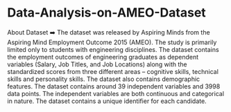 # Data-Analysis-on-AMEO-Dataset

About Dataset ➡️ The dataset was released by Aspiring Minds from the Aspiring Mind Employment Outcome 2015 (AMEO). The study is primarily limited only to students with engineering disciplines. The dataset contains the employment outcomes of engineering graduates as dependent variables (Salary, Job Titles, and Job Locations) along with the standardized scores from three different areas – cognitive skills, technical skills and personality skills. The dataset also contains demographic features. The dataset contains around 39 independent variables and 3998 data points. The independent variables are both continuous and categorical in nature. The dataset contains a unique identifier for each candidate. 
